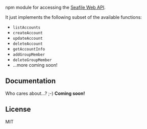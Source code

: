npm module for accessing the [Seafile Web API](http://manual.seafile.com/develop/web_api.html).

It just implements the following subset of the available functions:
* `listAccounts`
* `createAccount`
* `updateAccount`
* `deleteAccount`
* `getAccountInfo`
* `addGroupMember`
* `deleteGroupMember`
* ...more coming soon!

## Documentation
Who cares about...? ;-) **Coming soon!**

## License
MIT

